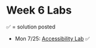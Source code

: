 # Week 6 Labs

&#x2705; = solution posted

- Mon 7/25: [Accessibility Lab](https://github.com/ga-adi-nyc/Accessibility-Lab) &#x2705;
